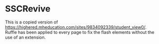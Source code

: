 # SSCRevive

This is a copied version of https://highered.mheducation.com/sites/9834092339/student_view0/. Ruffle has been applied to every page to fix the flash elements without the use of an extension.
